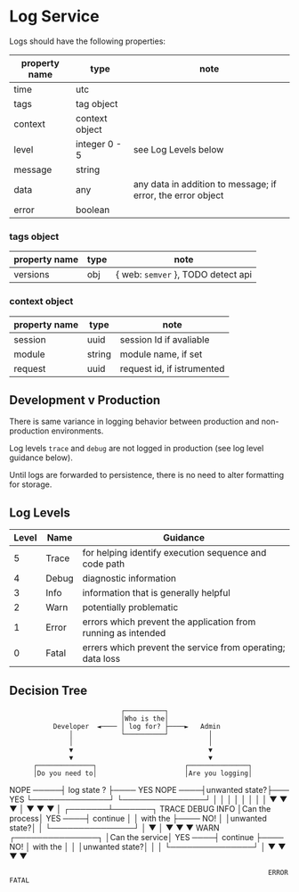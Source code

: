# Log Service

Logs should have the following properties:

| property name | type           | note                                                        |
|---------------|----------------|-------------------------------------------------------------|
| time          | utc            |                                                             |
| tags          | tag object     |                                                             |
| context       | context object |                                                             |
| level         | integer 0 - 5  | see Log Levels below                                        |
| message       | string         |                                                             |
| data          | any            | any data in addition to message; if error, the error object |
| error         | boolean        |                                                             |

### tags object

| property name | type   | note                               |
|---------------|--------|------------------------------------|
| versions      | obj    | { web: `semver` }, TODO detect api |

### context object

| property name | type   | note                       |
|---------------|--------|----------------------------|
| session       | uuid   | session Id if avaliable    |
| module        | string | module name, if set        |
| request       | uuid   | request id, if istrumented |

## Development v Production

There is same variance in logging behavior between production and non-production environments.

Log levels `trace` and `debug` are not logged in production (see log level guidance below).

Until logs are forwarded to persistence, there is no need to alter formatting for storage.

## Log Levels

| Level | Name  | Guidance                                                      |
|-------|-------|---------------------------------------------------------------|
| 5     | Trace | for helping identify execution sequence and code path         |
| 4     | Debug | diagnostic information                                        |
| 3     | Info  | information that is generally helpful                         |
| 2     | Warn  | potentially problematic                                       |
| 1     | Error | errors which prevent the application from running as intended |
| 0     | Fatal | errers which prevent the service from operating; data loss    |

## Decision Tree

                                ┌──────────┐
                                │Who is the│
               Developer  ◄──── │ log for? ├────►   Admin
                   │            └──────────┘          │
                   │                                  │
                   ▼                                  ▼
                   ▼                                  ▼
          ┌──────────────┐                      ┌───────────────┐
          │Do you need to│                      │Are you logging│
NOPE ─────┤  log state ? ├──── YES    NOPE  ────┤unwanted state?├───  YES
          └──────────────┘                      └───────────────┘
  │                             │       │                              │
  │                             │       │                              │
  ▼                             ▼       ▼                              │
  ▼                             ▼       ▼                              │
                                                               ┌───────┴───────┐
TRACE                         DEBUG   INFO                     │Can the process│
                                                       YES ────┤   continue    │
                                                               │   with the    ├──── NO!
                                                        │      │unwanted state?│
                                                        │      └───────────────┘      │
                                                        ▼                             │
                                                        ▼                             ▼
                                                                                      ▼
                                                      WARN                    ┌───────────────┐
                                                                              │Can the service│
                                                                      YES ────┤   continue    ├──── NO!
                                                                              │   with the    │
                                                                       │      │unwanted state?│      │
                                                                       │      └───────────────┘      │
                                                                       ▼                             ▼
                                                                       ▼                             ▼

                                                                     ERROR                         FATAL
